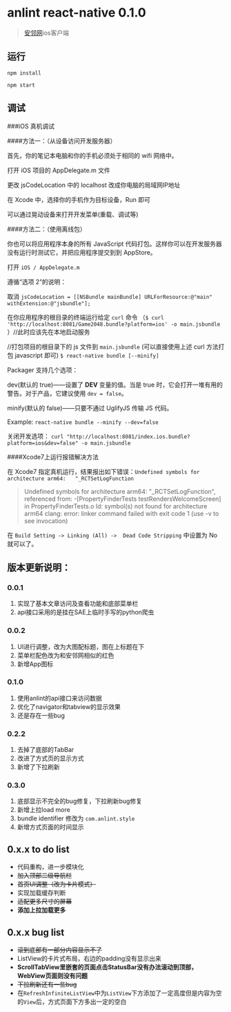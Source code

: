 # anlint react-native 0.1.0
> [安邻网][1]ios客户端


## 运行
`npm install`

`npm start`



## 调试
###iOS 真机调试

####方法一：（从设备访问开发服务器）

首先，你的笔记本电脑和你的手机必须处于相同的 wifi 网络中。

打开 iOS 项目的 AppDelegate.m 文件

更改 jsCodeLocation 中的 localhost 改成你电脑的局域网IP地址

在 Xcode 中，选择你的手机作为目标设备，Run 即可

可以通过晃动设备来打开开发菜单(重载、调试等)

####方法二：（使用离线包）

你也可以将应用程序本身的所有 JavaScript 代码打包。这样你可以在开发服务器没有运行时测试它，并把应用程序提交到到 AppStore。


打开 `iOS / AppDelegate.m`

遵循“选项 2”的说明：

取消 `jsCodeLocation = [[NSBundle mainBundle] URLForResource:@"main" withExtension:@"jsbundle"];`

在你应用程序的根目录的终端运行给定 `curl` 命令 （`$ curl 'http://localhost:8081/Game2048.bundle?platform=ios' -o main.jsbundle` ）//此时应该先在本地启动服务

//打包项目的根目录下的 js 文件到 `main.jsbundle` (可以直接使用上述 curl 方法打包 javascript 即可)  `$ react-native bundle [--minify]`

Packager 支持几个选项：

dev(默认的 true)——设置了 __DEV__ 变量的值。当是 true 时，它会打开一堆有用的警告。对于产品，它建议使用 `dev = false`。

minify(默认的 false)——只要不通过 UglifyJS 传输 JS 代码。

Example: `react-native bundle --minify --dev=false`


关闭开发选项： `curl "http://localhost:8081/index.ios.bundle?platform=ios&dev=false" -o main.jsbundle`


####Xcode7上运行报错解决方法

在 Xcode7 指定真机运行，结果报出如下错误：`Undefined symbols for architecture arm64:   "_RCTSetLogFunction`

>Undefined symbols for architecture arm64:   "_RCTSetLogFunction", referenced from:       -[PropertyFinderTests testRendersWelcomeScreen] in PropertyFinderTests.o ld: symbol(s) not found for architecture arm64 clang: error: linker command failed with exit code 1 (use -v to see invocation)

在 `Build Setting -> Linking (All) ->  Dead Code Stripping` 中设置为 No 就可以了。



## 版本更新说明：
### 0.0.1
1. 实现了基本文章访问及查看功能和底部菜单栏
2. api接口采用的是挂在SAE上临时手写的python爬虫

### 0.0.2
1. UI进行调整，改为大图配标题，图在上标题在下
2. 菜单栏配色改为和安邻网相似的红色
3. 新增App图标

### 0.1.0
1. 使用anlint的api接口来访问数据
2. 优化了navigator和tabview的显示效果
3. 还是存在一些bug

### 0.2.2
1. 去掉了底部的TabBar
2. 改进了方式页的显示方式
3. 新增了下拉刷新

### 0.3.0
1. 底部显示不完全的bug修复，下拉刷新bug修复
2. 新增上拉load more
3. bundle identifier 修改为 `com.anlint.style`
4. 新增方式页面的时间显示





## 0.x.x to do list
- 代码重构，进一步模块化
- ~~加入顶部二级导航栏~~
- ~~首页UI调整（改为卡片模式）~~
- 实现加载缓存判断
- ~~适配更多尺寸的屏幕~~
- **添加上拉加载更多**

## 0.x.x bug list
- ~~滚到底部有一部分内容显示不了~~
- ListView的卡片式布局，右边的padding没有显示出来
- **ScrollTabView里嵌套的页面点击StatusBar没有办法滚动到顶部，WebView页面则没有问题**
- ~~下拉刷新还有一些bug~~
- 在`RefreshInfiniteListView`中为`ListView`下方添加了一定高度但是内容为空的`View`后，方式页面下方多出一定的空白




[1]:	https://anlint.com